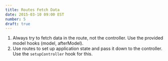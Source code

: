 ```yaml
---
title: Routes Fetch Data
date: 2015-03-10 09:00 EST
number: 5
draft: true
---
```


1. Always try to fetch data in the route, not the controller. Use the provided model hooks (model, afterModel).
1. Use routes to set up application state and pass it down to the controller. Use the `setupController` hook for this.
